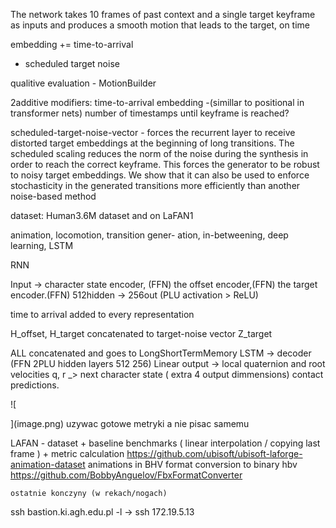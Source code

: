 The network takes 10 frames of
past context and a single target keyframe as inputs and produces
a smooth motion that leads to the target, on time


embedding += 
time-to-arrival 
+ scheduled target noise 

qualitive evaluation - MotionBuilder


2additive modifiers:
time-to-arrival embedding -(simillar to positional in transformer nets) number of timestamps until keyframe is reached?

scheduled-target-noise-vector - forces the recurrent layer to receive
distorted target embeddings at the beginning of long transitions.
The scheduled scaling reduces the norm of the noise during the
synthesis in order to reach the correct keyframe. This forces the
generator to be robust to noisy target embeddings. We show that it
can also be used to enforce stochasticity in the generated transitions
more efficiently than another noise-based method


dataset: Human3.6M dataset and on LaFAN1

animation, locomotion, transition gener-
ation, in-betweening, deep learning, LSTM

RNN

Input -> 
character state encoder, (FFN)
the offset encoder,(FFN)
 the target encoder.(FFN) 512hidden -> 256out (PLU activation > ReLU)

time to arrival  added to every representation

H_offset, H_target concatenated to target-noise vector
Z_target

ALL concatenated and goes to LongShortTermMemory LSTM
-> decoder (FFN 2PLU hidden layers 512 256) Linear output 
-> local quaternion and root velocities q, r
_> next character state ( extra 4  output dimmensions) contact predictions.

 ![
    
](image.png)
uzywac gotowe metryki a nie pisac samemu


LAFAN - dataset + baseline benchmarks ( linear interpolation / copying last frame ) + metric calculation 
    https://github.com/ubisoft/ubisoft-laforge-animation-dataset
    animations in BHV format 
    conversion to binary hbv https://github.com/BobbyAnguelov/FbxFormatConverter
    
    ostatnie konczyny (w rekach/nogach) 
    

ssh bastion.ki.agh.edu.pl -l <user> -> ssh 172.19.5.13 